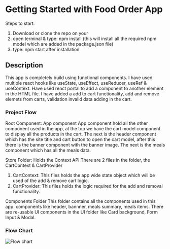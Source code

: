 # Getting Started with Food Order App

Steps to start:
1) Download or clone the repo on your
2) open terminal & type: npm install (this will install all the required npm model which are added in the package.json file)
3) type: npm start after installation

## Description
This app is completely build using functional components. I have used multiple react hooks like useState, useEffect, useReducer, useRef & useContext. Have used react portal to add a component to another element in the HTML file. I have added a add to cart functionality, add and remove elemets from carts, validation invalid data adding in the cart.

### Project Flow

Root Component: App component
App component hold all the other component used in the app, at the top we have the cart model component to display all the products in the cart. The next is the header component which has the site title and cart button to open the cart model, after this there is the banner component with the banner image. The next is the meals component which has all the meals data.

Store Folder: Holds the Context API
There are 2 files in the folder, the CartContext & CartProvider
1) CartContext: This files holds the app wide state object which will be used of the add & remove cart logic.
2) CartProvider: This files holds the logic required for the add and removal functionality.

Components Folder
This folder contains all the components used in this app. components like header, bannner, meals summary, meals items. There are re-usable UI components in the UI folder like Card background, Form Input & Modal.

### Flow Chart

![Flow chart](docs/flow-cart.jpg)
